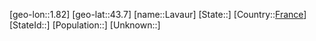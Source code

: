 ﻿---
location: [43.7,1.82]
type: City
tags:
- geo/City


SpocWebEntityId: 31889
isDeleted: false
confidential: public

---
[geo-lon::1.82]
[geo-lat::43.7]
[name::Lavaur]
[State::]
[Country::[France](geo/Continent/Europe/France.md)]
[StateId::]
[Population::]
[Unknown::]

